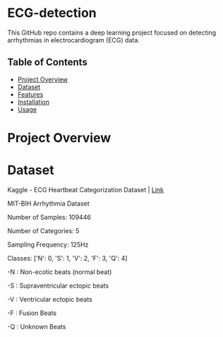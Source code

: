 # ECG-detection
This GitHub repo contains a deep learning project focused on detecting arrhythmias in electrocardiogram (ECG) data.

## Table of Contents

- [Project Overview](#project-overview)
- [Dataset](#dataset)
- [Features](#features)
- [Installation](#installation)
- [Usage](#usage)

# Project Overview



# Dataset
Kaggle - ECG Heartbeat Categorization Dataset | [Link](https://www.kaggle.com/datasets/shayanfazeli/heartbeat)

MIT-BIH Arrhythmia Dataset

Number of Samples: 109446

Number of Categories: 5

Sampling Frequency: 125Hz

Classes: ['N': 0, 'S': 1, 'V': 2, 'F': 3, 'Q': 4]

-N : Non-ecotic beats (normal beat)

-S : Supraventricular ectopic beats

-V : Ventricular ectopic beats

-F : Fusion Beats

-Q : Unknown Beats


